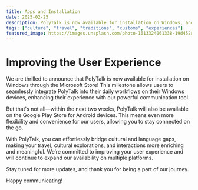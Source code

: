 ```yaml
---
title: Apps and Installation
date: 2025-02-25
description: PolyTalk is now available for installation on Windows, and very soon Android devices.
tags: ["culture", "travel", "traditions", "customs", "experiences"]
featured_image: https://images.unsplash.com/photo-1613324061338-19d4528a5be9
---
```

# Improving the User Experience

We are thrilled to announce that PolyTalk is now available for installation on Windows through the Microsoft Store! This milestone allows users to seamlessly integrate PolyTalk into their daily workflows on their Windows devices, enhancing their experience with our powerful communication tool.

But that's not all—within the next two weeks, PolyTalk will also be available on the Google Play Store for Android devices. This means even more flexibility and convenience for our users, allowing you to stay connected on the go.

With PolyTalk, you can effortlessly bridge cultural and language gaps, making your travel, cultural explorations, and interactions more enriching and meaningful. We’re committed to improving your user experience and will continue to expand our availability on multiple platforms.

Stay tuned for more updates, and thank you for being a part of our journey. 

Happy communicating!
